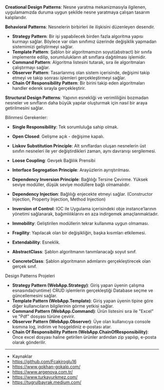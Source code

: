 **Creational Design Patterns**: Nesne yaratma mekanizmasıyla ilgilenen, uygulamamızda duruma uygun şekilde nesne yaratmaya çalışan tasarım kalıplarıdır.

**Behavioral Patterns**: Nesnelerin birbirleri ile ilişkisini düzenleyen desendir.
- **Strategy Pattern**: Bir işi yapabilecek birden fazla algoritma yapısı kurmayı sağlar. Böylece var olan sınıfımız üzerinde değişiklik yapmadan sistemimizi geliştirmeyi sağlar.
- **Template Pattern**: Şablon bir algoritmamızın soyut(abstract) bir sınıfa implemente edilip, sorumlulukların alt sınıflara dağıtılması işlemidir.
- **Command Pattern**: Algoritma listesini tutarak, sıra ile algoritmaları çalıştırmayı sağlar.
- **Observer Pattern**: Tasarlanmış olan sistem içerisinde, değişimi takip etmeyi ve takip sonrası işlemleri gerçekleştirmeyi sağlar.
- **Chain Of Responsibility Pattern**: Bir birini takip eden algoritmaları handler ederek sırayla gerçekleştirir.

**Structural Design Patterns**: Yapının esnekliği ve verimliliğini bozmadan nesneler ve sınıfların daha büyük yapılar oluşturmak için nasıl bir araya getirilmesini sağlar.

Bilinmesi Gerekenler:
- **Single Responsibility**: Tek sorumluluğa sahip olmak.
- **Open Closed**: Gelişme açık - değişime kapalı.
- **Liskov Substitution Principle**: Alt sınıflardan oluşan nesnelerin üst sınıfın nesneleri ile yer değiştirdikleri zaman, aynı davranışı sergilemesi.
- **Loose Coupling**: Gevşek Bağlılık Prensibi
- **Interface Segregation Principle**: Arayüzlerin ayrıştırılması.
- **Dependency Inversion Principle**: Bağlılığı Tersine Çevirme. Yüksek seviye modüller, düşük seviye modüllere bağlı olmamalıdır.
- **Dependency Injection**: Bağlılığı enjecekte etmeyi sağlar. (Constructor Injection, Property Injection, Method Injection)

- **Inversion of Control**: IOC ile Uygulama içerisindeki obje instance’larının yönetimi sağlanarak, bağımlılıklarını en aza indirgemek amaçlanmaktadır.

- **Immobility**: Geliştirilen modüllerin tekrar kullanıma uygun olmaması.
- **Fragility**: Yapılacak olan bir değişikliğin, başka kısımları etkilemesi.
- **Extendability**: Esneklik.

- **AbstractClass**: Şablon algoritmanın tanımlanacağı soyut sınıf.
- **ConcreteClass**: Şablon algoritmanın adımlarını gerçekleştirecek olan gerçek sınıf.


Design Patterns Projeleri
- **Strategy Pattern (WebApp.Strategy)**: Giriş yapan üyenin çalışma esnasında(runtime) CRUD işlemlerin gerçekleştiği Database seçme ve güncellemesini sağlar.
- **Template Pattern (WebApp.Template)**: Giriş yapan üyenin tipine göre diğer kullanıcıların bilgilerinin görme yetkisi sağlar.
- **Command Pattern (WebApp.Command)**: Ürün listesini sıra ile "Excel" ve "Pdf" dosyası türüne çevirir.
- **Observer Pattern (WebApp.Observer)**: Üye olan kullanıcıya console kısmına log, indirim ve hoşgeldiniz e-postası atar.
- **Chain Of Responsibility Pattern (WebApp.ChainOfResponsibility)**: Önce excel dosyası haline getirilen ürünler ardından zip yapılıp, e-posta olarak gönderilir.

---------------------------------------------------------

- Kaynaklar
- https://github.com/Fcakiroglu16
- https://www.gokhan-gokalp.com/
- https://www.argenova.com.tr/
- https://www.turkayurkmez.com/
- https://tugrulbayrak.medium.com/
